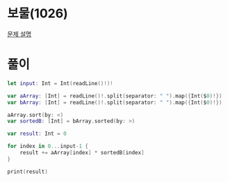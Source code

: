 # 보물(1026)
[문제 설명](https://www.acmicpc.net/problem/1026)

# 풀이
```swift
let input: Int = Int(readLine()!)!

var aArray: [Int] = readLine()!.split(separator: " ").map({Int($0)!})
var bArray: [Int] = readLine()!.split(separator: " ").map({Int($0)!})

aArray.sort(by: <)
var sortedB: [Int] = bArray.sorted(by: >)

var result: Int = 0

for index in 0...input-1 {
    result += aArray[index] * sortedB[index]
}

print(result)
```
